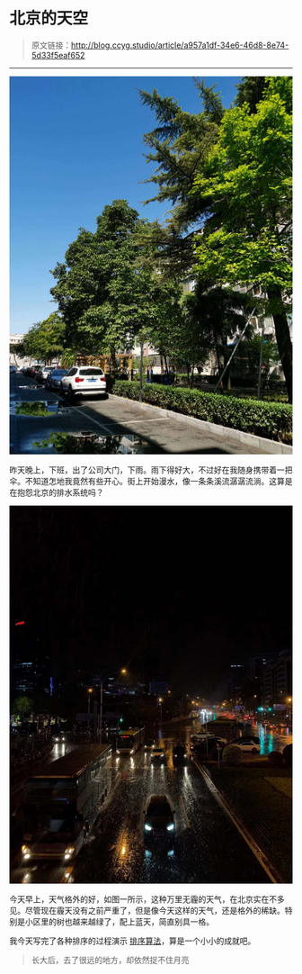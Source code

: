 # 北京的天空

[annotation]: <id> (a957a1df-34e6-46d8-8e74-5d33f5eaf652)
[annotation]: <status> (public)
[annotation]: <create_time> (2019-04-25 22:25:16)
[annotation]: <category> (心情随笔)
[annotation]: <tags> (日记)
<!-- [annotation]: <comment> (true) -->

> 原文链接：<http://blog.ccyg.studio/article/a957a1df-34e6-46d8-8e74-5d33f5eaf652>

---

![](images/20190426020409.jpg)

昨天晚上，下班，出了公司大门，下雨。雨下得好大，不过好在我随身携带着一把伞。不知道怎地我竟然有些开心。街上开始漫水，像一条条溪流潺潺流淌。这算是在抱怨北京的排水系统吗？

![](images/20190426020247.jpg)

今天早上，天气格外的好，如图一所示，这种万里无霾的天气，在北京实在不多见。尽管现在霾天没有之前严重了，但是像今天这样的天气，还是格外的稀缺。特别是小区里的树也越来越绿了，配上蓝天，简直别具一格。

我今天写完了各种排序的过程演示 [排序算法](http://blog.ccyg.studio/article/e518ad71-a442-4e97-b2a1-72a9c422b483)，算是一个小小的成就吧。


> 长大后，去了很远的地方，却依然捉不住月亮